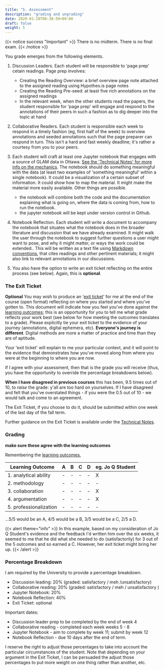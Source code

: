 ```yaml
---
title: "5. Assessment"
description: "grading and ungrading"
date: 2020-01-28T00:38:59+09:00
draft: false
weight: 5
---
```

{{< notice success "Important" >}}
There is no midterm. There is no final exam.
{{< /notice >}}

You grade emerges from the following elements.

1. Discussion Leaders. Each student will be responsible to 'page prep' cetain readings. Page prep involves:
	- Creating the Reading Overview: a brief overview page note attached to the assigned reading using Hypothes.is page notes
	- Creating the Reading Pre-seed: at least five rich annotations on the assigned readings
	- In the relevant week, when the other students read the papers, the student responsible for 'page prep' will engage and respond to the annotations of their peers in such a fashion as to dig deeper into the topic at hand

2. Collaborative Readers. Each student is responsible each week to respond in a timely fashion (eg, first half of the week) to overview annotations and seeded annotations such that the page preparer can respond in turn. This isn't a hard and fast weekly deadline; it's rather a courtesy from you to your peers.

3. Each student will craft at least one Jupyter notebook that engages with a source of GLAM data in Ottawa. [See the 'Technical Notes' for more info on the mechanics](/building/). The notebook should do something meaningful with the data (at least two examples of 'something meaningful' within a single notebook). It could be a visualization of a certain subset of information. It could show how to map the material. It might make the material more easily available. Other things are possible.
	- the notebook will combine both the code and the documentation explaining what is going on, where the data is coming from, how to run the notebook.
	- the jupyter notebook will be kept under version control in Github.

4. Notebook Reflection. Each student will write a document to accompany the notebook that situates what the notebook does in the broader literature and discussion that we have already examined. It might walk the user through the notebook to suggest further questions a user might want to pose, and why it might matter, or ways the work could be extended.. This will be written as a text file using [Markdown conventions](https://www.markdownguide.org/cheat-sheet), that cites readings and other pertinent materials; it might also link to relevant annotations in our discussions.

5. You also have the option to write an exit ticket reflecting on the entire process (see below). Again, this is **optional**.


### The Exit Ticket

**Optional** You may wish to produce an '[exit ticket](/building/et-guidance/)' for me at the end of the course (open format) reflecting on where you started and where you've gotten to. This document will indicate how you feel you've done against the [learning outcomes](docs/2-learning-outcomes); this is an opportunity for you to tell me what grade reflects your work best (see below for how meeting the outcomes translates to a grade). Please explicitly tie your exit ticket to the evidence of your journey (annotations, digital ephemera, etc). **Everyone's journey is different**. Digital methods are more a matter of practice and time than they are of aptitude.

Your 'exit ticket' will explain to me your particular context, and it will point to the evidence that demonstrates how you've moved along from where you were at the beginning to where you are now.

If I agree with your assessment, then that is the grade you will receive (thus, you have the opportunity to override the percentage breakdowns below).

**When I have disagreed in previous courses** this has been, 9.5 times out of 10, to _raise_ the grade: y'all are too hard on yourselves. If I have disagreed and felt that you've overstated things - if you were the 0.5 out of 10 - we would talk and come to an agreement.

The Exit Ticket, if you choose to do it, should be submitted within one week of the last day of the fall term.

Further guidance on the Exit Ticket is available under the [Technical Notes](/building/et-guidance/).

### Grading

**make sure these agree with the learning outcomes**

Remembering the [learning outcomes](docs/2-learning-outcomes),

|Learning Outcome|A|B|C|D|eg. Jo Q Student|
|----------------|-|-|-|-|-|
|1. analytical ability|-|-|-|-|X|
|2. methodology|-|-|-|-|-|
|3. collaboration|-|-|-|-|X|
|4. argumentation|-|-|-|-|X|
|5. professionalization|-|-|-|-|-|

...5/5 would be an A, 4/5 would be a B, 3/5 would be a C, 2/5 a D.

{{< alert theme="info" >}}
In this example, based on my consideration of Jo Q Student's evidence and the feedback I'd written him over the six weeks, it seemed to me that he did what she needed to do (satisfactorily) for 3 out of the 5 outcomes and so earned a C. However, her exit ticket might bring her up.
{{< /alert >}}

### Percentage Breakdown

I am required by the University to provide a percentage breakdown.

+ Discussion leading: 20% (graded: satisfactory / meh /unsatisfactory)
+ Collaborative reading: 20% (graded: satisfactory / meh / unsatisfactory )
+ Jupyter Notebook: 20%  
+ Notebook Reflection: 40% 
+ Exit Ticket: optional

Important dates:
+ Discussion leader prep to be completed by the end of week 4
+ Collaborative reading - completed each week weeks 5 - 8
+ Jupyter Notebook - aim to complete by week 11; submit by week 12
+ Notebook Reflection - due 10 days after the end of term.

I reserve the right to adjust those percentages to take into account the particular circumstances of the student. Note that depending on your argument in the Exit Ticket, I can be persuaded the adjust those percentages to put more weight on one thing rather than another, etc.
